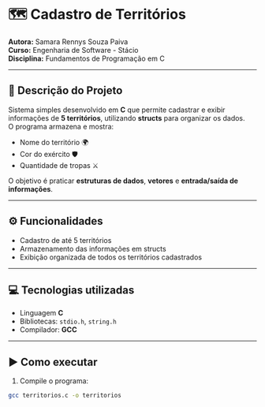 # 🗺️ Cadastro de Territórios

**Autora:** Samara Rennys Souza Paiva  
**Curso:** Engenharia de Software - Stácio  
**Disciplina:** Fundamentos de Programação em C  

---

## 📖 Descrição do Projeto
Sistema simples desenvolvido em **C** que permite cadastrar e exibir informações de **5 territórios**, utilizando **structs** para organizar os dados.  
O programa armazena e mostra:

- Nome do território 🌍  
- Cor do exército 🛡️  
- Quantidade de tropas ⚔️  

O objetivo é praticar **estruturas de dados**, **vetores** e **entrada/saída de informações**.

---

## ⚙️ Funcionalidades
- Cadastro de até 5 territórios  
- Armazenamento das informações em structs  
- Exibição organizada de todos os territórios cadastrados  

---

## 💻 Tecnologias utilizadas
- Linguagem **C**  
- Bibliotecas: `stdio.h`, `string.h`  
- Compilador: **GCC**  

---

## ▶️ Como executar
1. Compile o programa:
```bash
gcc territorios.c -o territorios
